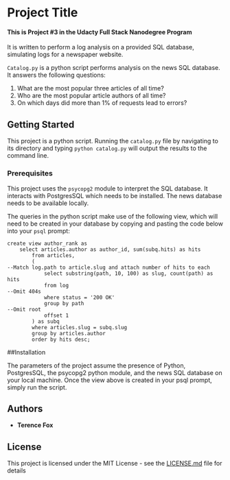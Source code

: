 # Project Title

#### This is Project \#3 in the Udacty Full Stack Nanodegree Program
It is written to perform a log analysis on a provided SQL database, simulating logs for a newspaper website.

`Catalog.py` is a python script performs analysis on the news SQL database. It answers the following questions:

1. What are the most popular three articles of all time?
2. Who are the most popular article authors of all time?
3. On which days did more than 1% of requests lead to errors?

## Getting Started

This project is a python script. Running the `catalog.py` file by navigating to its directory and typing `python catalog.py` will output the results to the command line.
### Prerequisites

This project uses the `psycopg2` module to interpret the SQL database.
It interacts with PostgresSQL which needs to be installed.
The news database needs to be available locally.

The queries in the python script make use of the following view, which will need to be created in your database by copying and pasting the code below into your `psql` prompt:
```
create view author_rank as
    select articles.author as author_id, sum(subq.hits) as hits
        from articles,
        (
--Match log.path to article.slug and attach number of hits to each
            select substring(path, 10, 100) as slug, count(path) as hits
            from log
--Omit 404s
            where status = '200 OK'
            group by path
--Omit root
            offset 1
        ) as subq
        where articles.slug = subq.slug
        group by articles.author
        order by hits desc;
```
##Installation

The parameters of the project assume the presence of Python, PostgresSQL, the psycopg2 python module, and the news SQL database on your local machine. Once the view above is created in your psql prompt, simply run the script.

## Authors

* **Terence Fox**

## License

This project is licensed under the MIT License - see the [LICENSE.md](LICENSE.md) file for details
